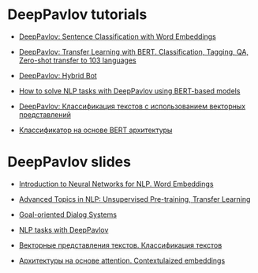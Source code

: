 # DeepPavlov tutorials

* [DeepPavlov: Sentence Classification with Word Embeddings](https://colab.research.google.com/github/deepmipt/dp_tutorials/blob/master/Tutorial_1_Sentence_classification_with_word_embeddings.ipynb)

* [DeepPavlov: Transfer Learning with BERT. Classification, Tagging, QA, Zero-shot transfer to 103 languages](http://colab.research.google.com/github/deepmipt/dp_tutorials/blob/master/Tutorial_2_DeepPavlov_BERT_transfer_learning.ipynb)

* [DeepPavlov: Hybrid Bot](https://colab.research.google.com/github/deepmipt/dp_tutorials/blob/master/Tutorial_3_Hybrid_bot.ipynb)

* [How to solve NLP tasks with DeepPavlov using BERT-based models](https://colab.research.google.com/github/deepmipt/dp_tutorials/blob/master/Tutorial_RAAI_Summer_School.ipynb)

* [DeepPavlov: Классификация текстов с использованием векторных представлений](https://colab.research.google.com/github/deepmipt/dp_tutorials/blob/master/russian_tutorials/Tutorial_1_RU_%D0%9A%D0%BB%D0%B0%D1%81%D1%81%D0%B8%D1%84%D0%B8%D0%BA%D0%B0%D1%86%D0%B8%D1%8F_%D1%82%D0%B5%D0%BA%D1%81%D1%82%D0%BE%D0%B2.ipynb)

* [Классификатор на основе BERT архитектуры](https://colab.research.google.com/github/deepmipt/dp_tutorials/blob/master/russian_tutorials/Tutorial_3_RU_Fine_tuning_BERT_classifier.ipynb)

# DeepPavlov slides

* [Introduction to Neural Networks for NLP. Word Embeddings](https://docs.google.com/presentation/d/1JkYNMlyZsN4PyDipMfnZLg_99JpLrAgSGDsjAMHHkEQ/edit?usp=sharing)
* [Advanced Topics in NLP: Unsupervised Pre-training, Transfer Learning](https://docs.google.com/presentation/d/1BQW4MfammNmD7LVTcxLSQxNGBjQBed7aZ_imAFJsqnU/edit?usp=sharing)
* [Goal-oriented Dialog
  Systems](https://docs.google.com/presentation/d/1TbGHJJf7HgGWKnNY8U08_oVE23KwKSr0iiNVb95vtU0/edit?usp=sharing)

* [NLP tasks with DeepPavlov](https://docs.google.com/presentation/d/1GWffYmOi6VjqrkFdXo3gb8GbWBML1k3ECkfvPEg_NYQ/edit?usp=sharing)

* [Векторные представления текстов. Классификация текстов](https://docs.google.com/presentation/d/1zfalXzzWyl4Xpd6DIbdDOaIeghfZnLh0mRAyVelGLGM/edit?usp=sharing)

* [Архитектуры на основе attention. Contextulaized embeddings](https://docs.google.com/presentation/d/1kAUxbURxDhuxT2vT9tyEsO_mzrJutbLet5OhkCMtUpg/edit?usp=sharing)
